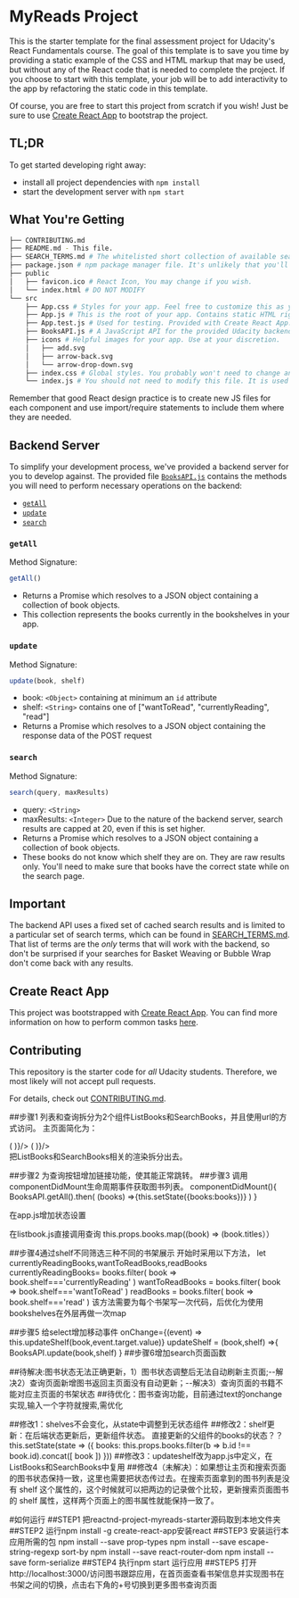 # MyReads Project

This is the starter template for the final assessment project for Udacity's React Fundamentals course. The goal of this template is to save you time by providing a static example of the CSS and HTML markup that may be used, but without any of the React code that is needed to complete the project. If you choose to start with this template, your job will be to add interactivity to the app by refactoring the static code in this template.

Of course, you are free to start this project from scratch if you wish! Just be sure to use [Create React App](https://github.com/facebookincubator/create-react-app) to bootstrap the project.

## TL;DR

To get started developing right away:

* install all project dependencies with `npm install`
* start the development server with `npm start`

## What You're Getting
```bash
├── CONTRIBUTING.md
├── README.md - This file.
├── SEARCH_TERMS.md # The whitelisted short collection of available search terms for you to use with your app.
├── package.json # npm package manager file. It's unlikely that you'll need to modify this.
├── public
│   ├── favicon.ico # React Icon, You may change if you wish.
│   └── index.html # DO NOT MODIFY
└── src
    ├── App.css # Styles for your app. Feel free to customize this as you desire.
    ├── App.js # This is the root of your app. Contains static HTML right now.
    ├── App.test.js # Used for testing. Provided with Create React App. Testing is encouraged, but not required.
    ├── BooksAPI.js # A JavaScript API for the provided Udacity backend. Instructions for the methods are below.
    ├── icons # Helpful images for your app. Use at your discretion.
    │   ├── add.svg
    │   ├── arrow-back.svg
    │   └── arrow-drop-down.svg
    ├── index.css # Global styles. You probably won't need to change anything here.
    └── index.js # You should not need to modify this file. It is used for DOM rendering only.
```

Remember that good React design practice is to create new JS files for each component and use import/require statements to include them where they are needed.

## Backend Server

To simplify your development process, we've provided a backend server for you to develop against. The provided file [`BooksAPI.js`](src/BooksAPI.js) contains the methods you will need to perform necessary operations on the backend:

* [`getAll`](#getall)
* [`update`](#update)
* [`search`](#search)

### `getAll`

Method Signature:

```js
getAll()
```

* Returns a Promise which resolves to a JSON object containing a collection of book objects.
* This collection represents the books currently in the bookshelves in your app.

### `update`

Method Signature:

```js
update(book, shelf)
```

* book: `<Object>` containing at minimum an `id` attribute
* shelf: `<String>` contains one of ["wantToRead", "currentlyReading", "read"]  
* Returns a Promise which resolves to a JSON object containing the response data of the POST request

### `search`

Method Signature:

```js
search(query, maxResults)
```

* query: `<String>`
* maxResults: `<Integer>` Due to the nature of the backend server, search results are capped at 20, even if this is set higher.
* Returns a Promise which resolves to a JSON object containing a collection of book objects.
* These books do not know which shelf they are on. They are raw results only. You'll need to make sure that books have the correct state while on the search page.

## Important
The backend API uses a fixed set of cached search results and is limited to a particular set of search terms, which can be found in [SEARCH_TERMS.md](SEARCH_TERMS.md). That list of terms are the _only_ terms that will work with the backend, so don't be surprised if your searches for Basket Weaving or Bubble Wrap don't come back with any results.

## Create React App

This project was bootstrapped with [Create React App](https://github.com/facebookincubator/create-react-app). You can find more information on how to perform common tasks [here](https://github.com/facebookincubator/create-react-app/blob/master/packages/react-scripts/template/README.md).

## Contributing

This repository is the starter code for _all_ Udacity students. Therefore, we most likely will not accept pull requests.

For details, check out [CONTRIBUTING.md](CONTRIBUTING.md).

##步骤1
列表和查询拆分为2个组件ListBooks和SearchBooks，并且使用url的方式访问。
主页面简化为：
<div className="app">        
          <Route exact path="/" render={() =>(        
            <ListBooks              
            />
          )}/>     
          <Route path="/search" render={() =>(        
            <SearchBooks              
            />
          )}/>   
      </div>
把ListBooks和SearchBooks相关的渲染拆分出去。

##步骤2 为查询按钮增加链接功能，使其能正常跳转。
##步骤3 
调用componentDidMount生命周期事件获取图书列表。
  componentDidMount(){
    BooksAPI.getAll().then(
      (books) =>{this.setState({books:books})}
    )
  }

在app.js增加状态设置
<ListBooks   
              books={this.state.books}           
            />

在listbook.js直接调用查询
this.props.books.map((book) => (book.titles））

##步骤4通过shelf不同筛选三种不同的书架展示
开始时采用以下方法，
        let currentlyReadingBooks,wantToReadBooks,readBooks
        currentlyReadingBooks= books.filter( book => book.shelf==='currentlyReading' ) 
        wantToReadBooks  = books.filter( book => book.shelf==='wantToRead' ) 
        readBooks = books.filter( book => book.shelf==='read' )
该方法需要为每个书架写一次代码，后优化为使用bookshelves在外层再做一次map

##步骤5
给select增加移动事件
onChange={(event) => this.updateShelf(book,event.target.value)}
updateShelf = (book,shelf) =>{
        BooksAPI.update(book,shelf)
    }
##步骤6增加search页面函数

##待解决:图书状态无法正确更新，1）图书状态调整后无法自动刷新主页面;--解决2）查询页面新增图书返回主页面没有自动更新；--解决3）查询页面的书籍不能对应主页面的书架状态
##待优化：图书查询功能，目前通过text的onchange实现,输入一个字符就搜索,需优化

##修改1：shelves不会变化，从state中调整到无状态组件
##修改2：shelf更新：在后端状态更新后，更新组件状态。
直接更新的父组件的books的状态？？
this.setState(state => ({
              books: this.props.books.filter(b => b.id !== book.id).concat([ book ])
            }))
##修改3：updateshelf改为app.js中定义，在ListBooks和SearchBooks中复用
##修改4（未解决）：如果想让主页和搜索页面的图书状态保持一致，这里也需要把状态传过去。在搜索页面拿到的图书列表是没有 shelf 这个属性的，这个时候就可以把两边的记录做个比较，更新搜索页面图书的 shelf 属性，这样两个页面上的图书属性就能保持一致了。

#如何运行
##STEP1 把reactnd-project-myreads-starter源码取到本地文件夹
##STEP2 运行npm install -g create-react-app安装react
##STEP3 安装运行本应用所需的包
npm install --save prop-types
npm install --save escape-string-regexp sort-by
npm install --save react-router-dom
npm install --save form-serialize
##STEP4 执行npm start 运行应用
##STEP5 打开http://localhost:3000/访问图书跟踪应用，在首页面查看书架信息并实现图书在书架之间的切换，点击右下角的+号切换到更多图书查询页面